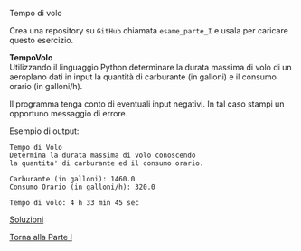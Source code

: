 Tempo di volo



Crea una repository su `GitHub` chiamata `esame_parte_I`
e usala per caricare questo esercizio.

**TempoVolo**<br>
Utilizzando il linguaggio Python determinare la durata massima di volo
di un aeroplano dati in input la quantità di carburante (in galloni) e
il consumo orario (in galloni/h).

Il programma tenga conto di eventuali input negativi. In tal caso stampi
un opportuno messaggio di errore.

Esempio di output:

```
Tempo di Volo
Determina la durata massima di volo conoscendo
la quantita' di carburante ed il consumo orario.

Carburante (in galloni): 1460.0
Consumo Orario (in galloni/h): 320.0

Tempo di volo: 4 h 33 min 45 sec
```

<a href="https://github.com/FabioZTessitore/laboratorio/tree/master/esercizi/part-i/esame">Soluzioni</a>

<a href="/activities/1">Torna alla Parte I</a>
